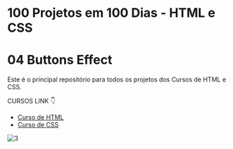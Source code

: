 # 100 Projetos em 100 Dias - HTML e CSS
# 04 Buttons Effect 
Este é o principal repositório para todos os projetos dos Cursos de HTML e CSS.

CURSOS LINK 👇

-   [Curso de HTML](https://johnpires.com/cursos/html-tutorial/)
-   [Curso de CSS](https://johnpires.com/cursos/css-fundamentos-basicos/)

  ![3](https://user-images.githubusercontent.com/26515702/187960285-6eeea2d9-5a85-4424-97d3-94329eea45f4.png)